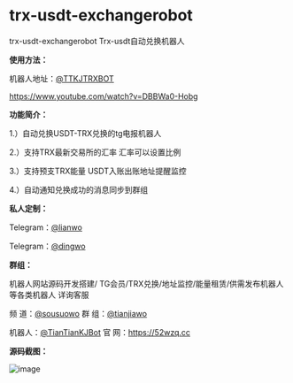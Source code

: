 # trx-usdt-exchangerobot

trx-usdt-exchangerobot Trx-usdt自动兑换机器人

**使用方法：**

机器人地址：[@TTKJTRXBOT](https://t.me/TTKJTRXBOT)

https://www.youtube.com/watch?v=DBBWa0-Hobg 


**功能简介：**

1.）自动兑换USDT-TRX兑换的tg电报机器人

2.）支持TRX最新交易所的汇率 汇率可以设置比例

3.）支持预支TRX能量 USDT入账出账地址提醒监控

4.）自动通知兑换成功的消息同步到群组


**私人定制：**

Telegram：[@lianwo ](https://t.me/lianwo)

Telegram：[@dingwo ](https://t.me/dingwo)


**群组：**

机器人网站源码开发搭建/ TG会员/TRX兑换/地址监控/能量租赁/供需发布机器人 等各类机器人 详询客服

频 道：[@sousuowo](https://t.me/sousuowo)  群 组：[@tianjiawo](https://t.me/tianjiawo)

机器人：[@TianTianKJBot](https://t.me/TianTianKJBot)   官 网：https://52wzq.cc

**源码截图：**

![image](https://github.com/Dingwo/trx-usdt-exchangerobot/assets/134056073/3e95f3c4-cb5f-4b02-af6c-3341680351b0)

